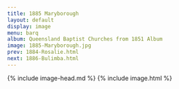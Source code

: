 ```yaml
---
title: 1885 Maryborough
layout: default
display: image
menu: barq
album: Queensland Baptist Churches from 1851 Album
image: 1885-Maryborough.jpg
prev: 1884-Rosalie.html
next: 1886-Bulimba.html
---
```

{% include image-head.md %}
{% include image.html %}